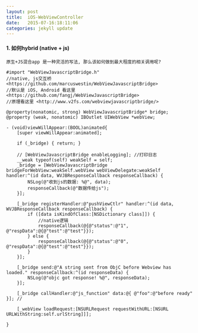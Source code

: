 ```yaml
---
layout: post
title:  iOS-WebViewController
date:   2015-07-16:18:11:06
categories: jekyll update
---
```



#### 1. 如何hybrid (native + js)

	原生+JS混合app 是一种灵活的写法, 那么该如何做到最大程度的相关调用呢?

	#import "WebViewJavascriptBridge.h" 
	//native, js交互桥 <https://github.com/marcuswestin/WebViewJavascriptBridge>
	//默认是 iOS, Android 看这里 <https://github.com/fangj/WebViewJavascriptBridge>
	//原理看这里 <http://www.v2fs.com/webviewjavascriptbridge/>

	@property(nonatomic, strong) WebViewJavascriptBridge* bridge;
	@property (weak, nonatomic) IBOutlet UIWebView *webView;

	- (void)viewWillAppear:(BOOL)animated{
    	[super viewWillAppear:animated];
    
    	if (_bridge) { return; }
    
	    // [WebViewJavascriptBridge enableLogging]; //打印日志
	    __weak typeof(self) weakSelf = self;
	    _bridge = [WebViewJavascriptBridge bridgeForWebView:weakSelf.webView webViewDelegate:weakSelf handler:^(id data, WVJBResponseCallback responseCallback) {
	        NSLog(@"收到js的数据: %@", data);
	        responseCallback(@"数据传给js");
	    }];
	    
	    [_bridge registerHandler:@"pushViewCtlr" handler:^(id data, WVJBResponseCallback responseCallback) {
	        if ([data isKindOfClass:[NSDictionary class]]) {
	            //native逻辑
	            responseCallback(@{@"status":@"1", @"respData":@{@"test":@"test"}});
	        } else {
	            responseCallback(@{@"status":@"0", @"respData":@{@"test":@"test"}});
	        }
	    }];

	    [_bridge send:@"A string sent from ObjC before Webview has loaded." responseCallback:^(id responseData) {
	        NSLog(@"objc got response! %@", responseData);
	    }];
	    
		[_bridge callHandler:@"js_function" data:@{ @"foo":@"before ready" }]; //
	    
	    [_webView loadRequest:[NSURLRequest requestWithURL:[NSURL URLWithString:self.urlString]]];
    
	}




















































